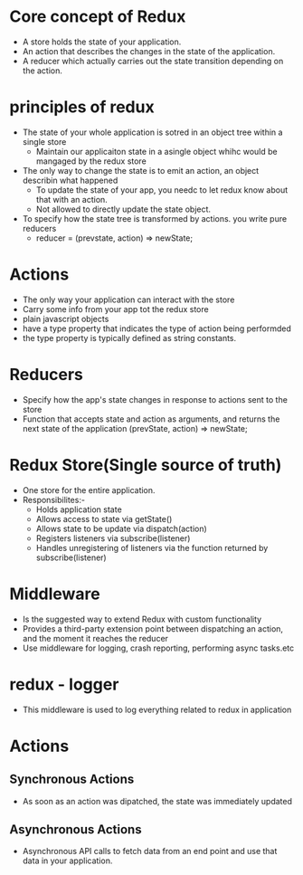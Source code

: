 # Core concept of Redux

- A store holds the state of your application.
- An action that describes the changes in the state of the application.
- A reducer which actually carries out the state transition depending on the action.

# principles of redux

- The state of your whole application is sotred in an object tree within a single store
  - Maintain our applicaiton state in a asingle object whihc would be mangaged by the redux store
- The only way to change the state is to emit an action, an object describin what happened
  - To update the state of your app, you needc to let redux know about that with an action.
  - Not allowed to directly update the state object.
- To specify how the state tree is transformed by actions. you write pure reducers
  - reducer = (prevstate, action) => newState;

# Actions

- The only way your application can interact with the store
- Carry some info from your app tot the redux store
- plain javascript objects
- have a type property that indicates the type of action being performded
- the type property is typically defined as string constants.

# Reducers

- Specify how the app's state changes in response to actions sent to the store
- Function that accepts state and action as arguments, and returns the next state of the application (prevState, action) => newState;

# Redux Store(Single source of truth)

- One store for the entire application.
- Responsibilites:-
  - Holds application state
  - Allows access to state via getState()
  - Allows state to be update via dispatch(action)
  - Registers listeners via subscribe(listener)
  - Handles unregistering of listeners via the function returned by subscribe(listener)

# Middleware

- Is the suggested way to extend Redux with custom functionality
- Provides a third-party extension point between dispatching an action, and the moment it reaches the reducer
- Use middleware for logging, crash reporting, performing async tasks.etc

# redux - logger

- This middleware is used to log everything related to redux in application

# Actions

## Synchronous Actions

- As soon as an action was dipatched, the state was immediately updated

## Asynchronous Actions

- Asynchronous API calls to fetch data from an end point and use that data in your application.

